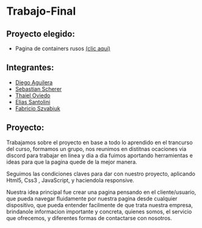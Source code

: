 # Trabajo-Final

## Proyecto elegido:
* Pagina de containers rusos <a href="https://mir-s3-cdn-cf.behance.net/project_modules/1400_opt_1/949308165315657.6405ba253614e.png">(clic aqui)</a>

## Integrantes:
* <a href="https://github.com/DiegoAguilera-PT5">Diego Aguilera</a>
* <a href="https://github.com/LautaroScherer">Sebastian Scherer</a>
* <a href="https://github.com/Thaiel17">Thaiel Oviedo</a>
* <a href="https://github.com/Lisvillegas">Elias Santolini</a>
* <a href="https://github.com/fabricioszvabiuk">Fabricio Szvabiuk</a>

## Proyecto:
Trabajamos sobre el proyecto en base a todo lo aprendido en el trancurso del curso, formamos un grupo, nos reunimos en distitnas ocaciones via discord para trabajar en linea y dia a dia fuimos aportando herramientas e ideas para que la pagina quede de la mejor manera.

Seguimos las condiciones claves para dar con nuestro proyecto, aplicando Html5, Css3 , JavaScript, y haciendola responsive.

Nuestra idea principal fue crear una pagina pensando en el cliente/usuario, que pueda navegar fluidamente por nuestra pagina desde cualquier dispositivo,
que pueda entender facilmente de que trata nuestra empresa, brindanole informacion importante y concreta, quienes somos, el servicio que ofrecemos, y diferentes 
formas de contactarse con nosotros.
